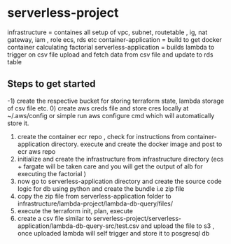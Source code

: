 # serverless-project
infrastructure = containes all setup of vpc, subnet, routetable , ig, nat gateway, iam , role ecs, rds etc
container-application = build to get docker container calculating factorial
serverless-application = builds lambda to trigger on csv file upload and fetch data from csv file and update to rds table

## Steps to get started ##

-1) create the respective bucket for storing terraform state, lambda storage of csv file etc.
0) create aws creds file and store cres locally at ~/.aws/config or simple run aws configure cmd which will automatically store it.
1) create the container ecr repo , check for instructions from container-application directory. execute and create the docker image and post to ecr aws repo
2) initialize and create the infrastructure from infrastructure directory (ecs + fargate will be taken care and you will get the output of alb for executing the factorial )
3) now go to serverless-application directory and create the source code logic for db using python and create the bundle i.e zip file
4) copy the zip file from serverless-application folder to infrastructure/lambda-project/lambda-db-query/files/
5) execute the terraform init, plan, execute
6) create a csv file similar to serverless-project/serverless-application/lambda-db-query-src/test.csv and upload the file to s3 , once uploaded lambda will self trigger and store it to posgresql db
